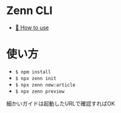 # Zenn CLI

* [📘 How to use](https://zenn.dev/zenn/articles/zenn-cli-guide)

# 使い方
- `$ npm install`
- `$ npx zenn init`
- `$ npx zenn new:article`
- `$ npx zenn preview`

細かいガイドは起動したURLで確認すればOK